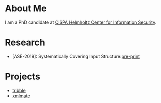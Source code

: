 # About Me

I am a PhD candidate at [CISPA Helmholtz Center for Information Security](https://cispa.saarland).

# Research
- [ASE-2019]: Systematically Covering Input Structure:[pre-print](publications/ase19-preprint.pdf)

# Projects
- [tribble](https://github.com/havrikov/tribble)
- [xmlmate](https://www.st.cs.uni-saarland.de/testing/xmlmate/)
